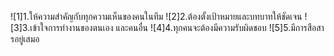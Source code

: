 ![1]1.ให้ความสำคัญกับทุกความเห็นของคนในทีม
![2]2.ต้องตั้งเป้าหมายและบทบาทให้ชัดเจน
![3]3.เข้าใจการทำงานของตนเอง และคนอื่น
![4]4.ทุกคนจะต้องมีความรับผิดชอบ
![5]5.มีการสือสารอยู่เสมอ
